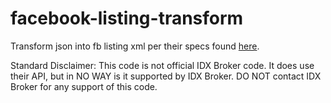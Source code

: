 # facebook-listing-transform
Transform json into fb listing xml per their specs found [here](https://developers.facebook.com/resources/dare_home_listing_feed.xml).

Standard Disclaimer: This code is not official IDX Broker code. It does use their API, but in NO WAY is it supported by IDX Broker. DO NOT contact IDX Broker for any support of this code.


